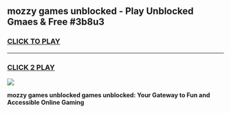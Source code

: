 
## mozzy games unblocked - Play Unblocked Gmaes & Free #3b8u3
<h3>
<a href="https://news.freeplayer.one?title=mozzy_games_unblocked&ref=03M">CLICK TO PLAY</a></h3>
<hr>

<h3>
<a href="https://news.freeplayer.one?title=mozzy_games_unblocked&ref=03M">CLICK 2 PLAY</a>
  
</h3>

<a href="https://news.freeplayer.one?title=mozzy_games_unblocked&ref=03M"><img src="https://clearcache.store/games.png"></a>


**mozzy games unblocked games unblocked: Your Gateway to Fun and Accessible Online Gaming**
